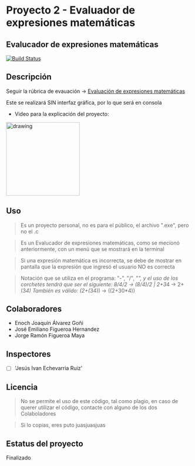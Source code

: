 # Proyecto 2 - Evaluador de expresiones matemáticas
## Evalucador de expresiones matemáticas
[![Build Status](https://travis-ci.org/joemccann/dillinger.svg?branch=master)](https://github.com/JorgeFigueroa-Iteso/Proyecto-Progra-2)

## Descripción
Seguir la rúbrica de evauación -> [Evaluación de expresiones matemáticas](https://github.com/JorgeFigueroa-Iteso/Proyecto-Progra-2/blob/main/Evaluación%20de%20exp%20matemáticas.pdf)

Este se realizará SIN interfaz gráfica, por lo que será en consola

- Video para la explicación del proyecto: 
<p></p><a href="http://magiesimonroy.ca/"><img src="https://i.pinimg.com/originals/60/c1/4a/60c14a43fb4745795b3b358868517e79.png" alt="drawing" width="200"/></a>

## Uso

> Es un proyecto personal, no es para el público, el archivo ".exe", pero no el .c

> Es un Evalucador de expresiones matemáticas, como se mecionó anteriormente, con un menú que se mostrará en la terminal

> Si una expresión matemática es incorrecta, se debe de mostrar en pantalla que la expresión que ingresó el usuario NO es correcta

> Notación que se utiliza en el programa: "-", "/", "*", y el uso de los corchetes tendrá que ser el siguiente:
> 	8/4/2 -> (8/4)/2 | 2+3*4 -> 2+(3*4)
> También es válido:
> 	(2+(3*4)) -> ((2+30*4))

## Colaboradores
- Enoch Joaquín Álvarez Goñi
- José Emiliano Figueroa Hernandez
- Jorge Ramón Figueroa Maya

## Inspectores
- [ ] 'Jesús Ivan Echevarria Ruiz'

## Licencia
> No se permite el uso de este código, tal como plagio, en caso de querer utilizar el código, contacte con alguno de los dos Colaboladores

> Si lo copias, eres puto juasjuasjuas

## Estatus del proyecto
Finalizado
